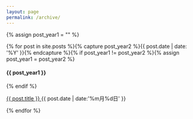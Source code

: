 ```yaml
---
layout: page
permalink: /archive/
---
```



{% assign post_year1 = "" %}

{% for post in site.posts %}{% capture post_year2 %}{{ post.date | date: '%Y' }}{% endcapture %}{% if post_year1 != post_year2 %}{% assign post_year1 = post_year2 %}

#### {{ post_year1 }}



{% endif %}
   
<a href="/blog{{ post.url }}" target="_self"> {{ post.title }} </a> <span class="pull-right">{{ post.date | date:'%m月%d日' }}</span>


{% endfor %}


<!-- 
{% for post in site.posts %}
{% unless post.next %}
<h1 class="page-data-year">{{ post.date | date: '%Y' }}</h1>
{% else %}
{% capture year %}{{ post.date | date: '%Y' }}{% endcapture %}
{% capture nyear %}{{ post.next.date | date: '%Y' }}{% endcapture %}
{% if year != nyear %}
<h1 class="page-data-year">{{ post.date | date: '%Y' }}</h1>
{% endif %}
{% endunless %}

<a href="{{ post.url }}" target="_self"> {{ post.title }}  <span class="pull-right">{{ post.date | date:'%m月%d日' }}</span>

{% endfor %}
-->